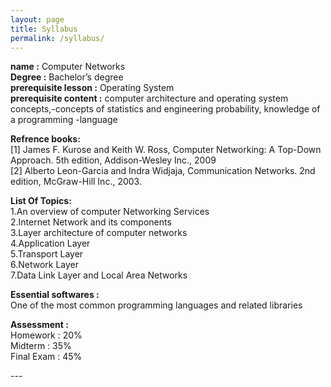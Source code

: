 ```yaml
---
layout: page
title: Syllabus
permalink: /syllabus/
---
```


<div>
<b>name :</b>  Computer Networks<br>
<b>Degree :</b> Bachelor’s degree<br>
<b>prerequisite lesson :</b> Operating System<br>
<b>prerequisite content :</b> computer architecture and operating system concepts,-concepts of statistics and engineering probability, knowledge of a programming -language


<b>Refrence books:</b><br>
[1] James F. Kurose and Keith W. Ross, Computer Networking: A Top-Down
Approach. 5th edition, Addison-Wesley Inc., 2009<br>
[2] Alberto Leon-Garcia and Indra Widjaja, Communication Networks. 2nd edition,
McGraw-Hill Inc., 2003.<br>
 

<b>List Of Topics:</b><br>
1.An overview of computer Networking Services<br>
2.Internet Network and its components<br>
3.Layer architecture of computer networks<br>
4.Application Layer<br>
5.Transport Layer<br>
6.Network Layer<br>
7.Data Link Layer and Local Area Networks<br>


<b>Essential softwares :</b><br>
One of the most common programming languages and related libraries<br>


<b>Assessment :</b><br>
Homework : 20%<br>
Midterm : 35%<br>
Final Exam : 45%<br>
</div>
---